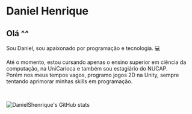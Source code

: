 # Daniel Henrique

## Olá ^^

Sou Daniel, sou apaixonado por programação e tecnologia. :computer:<br>
  
Até o momento, estou cursando apenas o ensino superior em ciência da computação, na UniCarioca e também sou estagiário do NUCAP. <br> 
Porém nos meus tempos vagos, programo jogos 2D na Unity, sempre tentando aprimorar minhas skills em programação. <br>
  
<br>

![DanielShenrique's GitHub stats](https://github-readme-stats.vercel.app/api?username=DanielShenrique&show_icons=true&theme=nord)
